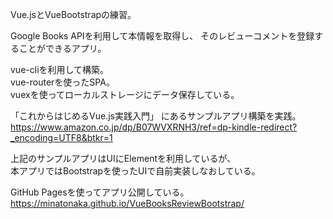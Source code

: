 Vue.jsとVueBootstrapの練習。  
  
Google Books APIを利用して本情報を取得し、 そのレビューコメントを登録することができるアプリ。  
  
vue-cliを利用して構築。   
vue-routerを使ったSPA。  
vuexを使ってローカルストレージにデータ保存している。  
  
「これからはじめるVue.js実践入門」 にあるサンプルアプリ構築を実践。  
https://www.amazon.co.jp/dp/B07WVXRNH3/ref=dp-kindle-redirect?_encoding=UTF8&btkr=1  
  
上記のサンプルアプリはUIにElementを利用しているが、  
本アプリではBootstrapを使ったUIで自前実装しなおしている。
    
GitHub Pagesを使ってアプリ公開している。 https://minatonaka.github.io/VueBooksReviewBootstrap/  
